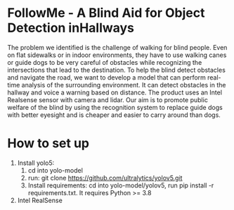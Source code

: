 # FollowMe - A Blind Aid for Object Detection inHallways
The problem we identified is the challenge of walking for blind people. Even on flat sidewalks or in indoor environments, they have to use walking canes or guide dogs to be very careful of obstacles while recognizing the intersections that lead to the destination. 
To help the blind detect obstacles and navigate the road, we want to develop a model that can perform real-time analysis of the surrounding environment. It can detect obstacles in the hallway and voice a warning based on distance.
The product uses an Intel Realsense sensor with camera and lidar.
Our aim is to promote public welfare of the blind by using the recognition system to replace guide dogs with better eyesight and is cheaper and easier to carry around than dogs.

# How to set up
1. Install yolo5:
    1. cd into yolo-model
    2. run: git clone https://github.com/ultralytics/yolov5.git
    3. Install requirements: cd into yolo-model/yolov5, run pip install -r requirements.txt. It requires Python >= 3.8
2. Intel RealSense
